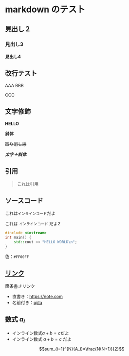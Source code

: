 # markdown のテスト

## 見出し２

### 見出し3

#### 見出し4

## 改行テスト

AAA
BBB

CCC

## 文字修飾

**HELLO**

__斜体__

~~取り消し線~~

***太字＋斜体***

## 引用

> これは引用

## ソースコード

これは`インラインコード`だよ

これは `インラインコード` だよ2

```cpp
#include <iostream>
int main() {
    std::cout << "HELLO WORLD\n";
}
```

色：`#FF00FF`

## [リンク](https://github.com)

箇条書きリンク

- 直書き：<https://note.com>
- 名前付き：[qiita](https://qiita.com)

## 数式 $a_i$

- インライン数式$a+b=c$だよ
- インライン数式 $a+b=c$ だよ

$$sum_{i=1}^{N}{A_i}=\frac{N(N+1)}{2}$$